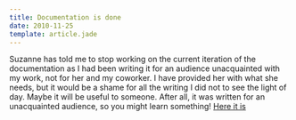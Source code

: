 ```yaml
---
title: Documentation is done
date: 2010-11-25
template: article.jade
---
```


Suzanne has told me to stop working on the current iteration of the documentation as I had been writing it for an audience unacquainted with my work, not for her and my coworker. I have provided her with what she needs, but it would be a shame for all the writing I did not to see the light of day. Maybe it will be useful to someone. After all, it was written for an unacquainted audience, so you might learn something! [Here it is](/misc/CfA_doc.pdf)
